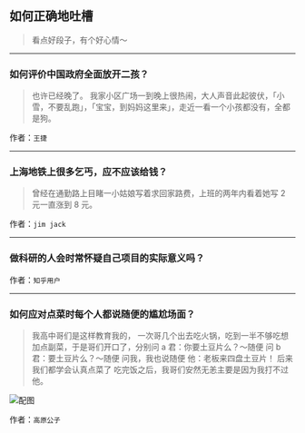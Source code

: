 ## 如何正确地吐槽

> 看点好段子，有个好心情～


 
---

### 如何评价中国政府全面放开二孩？

> 也许已经晚了。
> 我家小区广场一到晚上很热闹，大人声音此起彼伏，「小雪，不要乱跑」，「宝宝，到妈妈这里来」，走近一看一个小孩都没有，全都是狗。


作者：`王捷`

---

### 上海地铁上很多乞丐，应不应该给钱？

> 曾经在通勤路上目睹一小姑娘写着求回家路费，上班的两年内看着她写 2 元一直涨到 8 元。


作者：`jim jack`

---

### 做科研的人会时常怀疑自己项目的实际意义吗？

> 


作者：`知乎用户`

---

### 如何应对点菜时每个人都说随便的尴尬场面？

> 我高中哥们是这样教育我的，
> 一次哥几个出去吃火锅，吃到一半不够吃想加点副菜，于是哥们开口了，分别问 a 君：你要土豆片么？～随便
> 问 b 君：要土豆片么？～随便
> 问我，我也说随便
> 他：老板来四盘土豆片！
> 后来我们都学会认真点菜了
> 吃完饭之后，我哥们安然无恙主要是因为我打不过他。



![配图](http://pic3.zhimg.com/70/c1ea945217c0a428d983bec999ecab52_b.jpg)


作者：`高原公子`